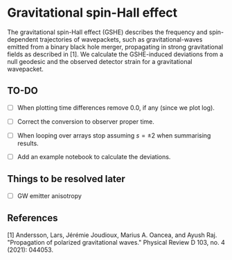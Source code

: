 # Gravitational spin-Hall effect

The gravitational spin-Hall effect (GSHE) describes the frequency and spin-dependent trajectories of wavepackets, such as gravitational-waves emitted from a binary black hole merger, propagating in strong gravitational fields as described in [1]. We calculate the GSHE-induced deviations from a null geodesic and the observed detector strain for a gravitational wavepacket. 


## TO-DO
- [ ] When plotting time differences remove 0.0, if any (since we plot log).
- [ ] Correct the conversion to observer proper time.
- [ ] When looping over arrays stop assuming $s=\pm 2$ when summarising results.
- [ ] Add an example notebook to calculate the deviations.


## Things to be resolved later
- [ ] GW emitter anisotropy


## References
[1] Andersson, Lars, Jérémie Joudioux, Marius A. Oancea, and Ayush Raj. "Propagation of polarized gravitational waves." Physical Review D 103, no. 4 (2021): 044053.